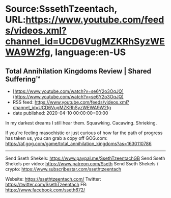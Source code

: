 # Source:SssethTzeentach, URL:https://www.youtube.com/feeds/videos.xml?channel_id=UCD6VugMZKRhSyzWEWA9W2fg, language:en-US

## Total Annihilation Kingdoms Review | Shared Suffering™
 - [https://www.youtube.com/watch?v=se6Y2o3OqJQ](https://www.youtube.com/watch?v=se6Y2o3OqJQ)
 - RSS feed: https://www.youtube.com/feeds/videos.xml?channel_id=UCD6VugMZKRhSyzWEWA9W2fg
 - date published: 2020-04-10 00:00:00+00:00

In my darkest dreams I still hear them.
Squawking. Cacawing. Shrieking.

If you're feeling masochistic or just curious
of how far the path of progress has taken us,
you can grab a copy off GOG.com:
https://af.gog.com/game/total_annihilation_kingdoms?as=1630110786


-----------------------
Send Sseth Shekels: https://www.paypal.me/SsethTzeentachGB
Send Sseth Shekels per video:  https://www.patreon.com/Sseth
Send Sseth Shekels / crypto: https://www.subscribestar.com/ssethtzeentach

Website: https://ssethtzeentach.com/
Twitter: https://twitter.com/SsethTzeentach
FB: https://www.facebook.com/sseth672/

